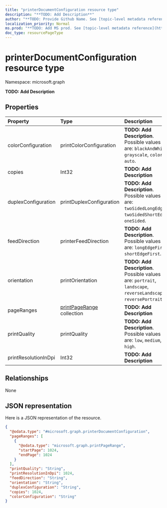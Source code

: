 ```yaml
---
title: "printerDocumentConfiguration resource type"
description: "**TODO: Add Description**"
author: "**TODO: Provide Github Name. See [topic-level metadata reference](https://msgo.azurewebsites.net/add/document/guidelines/metadata.html#topic-level-metadata)**"
localization_priority: Normal
ms.prod: "**TODO: Add MS prod. See [topic-level metadata reference](https://msgo.azurewebsites.net/add/document/guidelines/metadata.html#topic-level-metadata)**"
doc_type: resourcePageType
---
```


# printerDocumentConfiguration resource type


Namespace: microsoft.graph

**TODO: Add Description**

## Properties
|Property|Type|Description|
|:---|:---|:---|
|colorConfiguration|printColorConfiguration|**TODO: Add Description**. Possible values are: `blackAndWhite`, `grayscale`, `color`, `auto`.|
|copies|Int32|**TODO: Add Description**|
|duplexConfiguration|printDuplexConfiguration|**TODO: Add Description**. Possible values are: `twoSidedLongEdge`, `twoSidedShortEdge`, `oneSided`.|
|feedDirection|printerFeedDirection|**TODO: Add Description**. Possible values are: `longEdgeFirst`, `shortEdgeFirst`.|
|orientation|printOrientation|**TODO: Add Description**. Possible values are: `portrait`, `landscape`, `reverseLandscape`, `reversePortrait`.|
|pageRanges|[printPageRange](../resources/printpagerange.md) collection|**TODO: Add Description**|
|printQuality|printQuality|**TODO: Add Description**. Possible values are: `low`, `medium`, `high`.|
|printResolutionInDpi|Int32|**TODO: Add Description**|

## Relationships
None

## JSON representation
Here is a JSON representation of the resource.
<!-- {
  "blockType": "resource",
  "@odata.type": "microsoft.graph.printerDocumentConfiguration"
}
-->
``` json
{
  "@odata.type": "#microsoft.graph.printerDocumentConfiguration",
  "pageRanges": [
    {
      "@odata.type": "microsoft.graph.printPageRange",
      "startPage": 1024,
      "endPage": 1024
    }
  ],
  "printQuality": "String",
  "printResolutionInDpi": 1024,
  "feedDirection": "String",
  "orientation": "String",
  "duplexConfiguration": "String",
  "copies": 1024,
  "colorConfiguration": "String"
}
```

